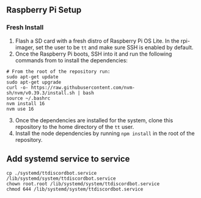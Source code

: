 ## Raspberry Pi Setup

### Fresh Install
1. Flash a SD card with a fresh distro of Raspberry Pi OS Lite. In the rpi-imager, set the user to be `tt` and make sure SSH is enabled by default.
2. Once the Raspberry Pi boots, SSH into it and run the following commands from to install the dependencies:
```
# From the root of the repository run:
sudo apt-get update
sudo apt-get upgrade
curl -o- https://raw.githubusercontent.com/nvm-sh/nvm/v0.39.3/install.sh | bash
source ~/.bashrc
nvm install 16
nvm use 16
```
3. Once the dependencies are installed for the system, clone this repository to the home directory of the `tt` user.
4. Install the node dependencies by running `npm install` in the root of the repository.

## Add systemd service to service
```
cp ./systemd/ttdiscordbot.service /lib/systemd/system/ttdiscordbot.service
chown root.root /lib/systemd/system/ttdiscordbot.service
chmod 644 /lib/systemd/system/ttdiscordbot.service
```